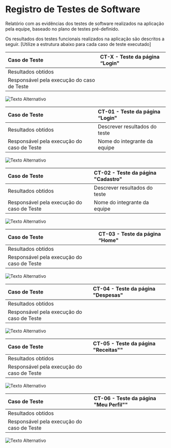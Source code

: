 # Registro de Testes de Software

Relatório com as evidências dos testes de software realizados na aplicação pela equipe, baseado no plano de testes pré-definido.

Os resultados dos testes funcionais realizados na aplicação são descritos a seguir. [Utilize a estrutura abaixo para cada caso de teste executado]

|Caso de Teste    | CT-X - Teste da página “Login" |
|:---|:---|
| Resultados obtidos |  |
| Responsável pela execução do caso de Teste | |

 ![Texto Alternativo](caminho/para/a/imagem.png)

|Caso de Teste    | CT-01 - Teste da página “Login" |
|:---|:---|
| Resultados obtidos | Descrever resultados do teste  |
| Responsável pela execução do caso de Teste | Nome do integrante da equipe |

 ![Texto Alternativo](caminho/para/a/imagem.png)

|Caso de Teste    | CT-02 - Teste da página "Cadastro"  |
|:---|:---|
| Resultados obtidos | Descrever resultados do teste  |
| Responsável pela execução do caso de Teste | Nome do integrante da equipe |

 ![Texto Alternativo](caminho/para/a/imagem.png)

|Caso de Teste    | CT-03 - Teste da página “Home" |
|:---|:---|
| Resultados obtidos |  |
| Responsável pela execução do caso de Teste | |

 ![Texto Alternativo](caminho/para/a/imagem.png)

|Caso de Teste    | CT-04 - Teste da página "Despesas" |
|:---|:---|
| Resultados obtidos |  |
| Responsável pela execução do caso de Teste | |

 ![Texto Alternativo](caminho/para/a/imagem.png)

|Caso de Teste    | CT-05 - Teste da página "Receitas"" |
|:---|:---|
| Resultados obtidos |  |
| Responsável pela execução do caso de Teste | |

 ![Texto Alternativo](caminho/para/a/imagem.png)

|Caso de Teste    | CT-06 - Teste da página "Meu Perfil"" |
|:---|:---|
| Resultados obtidos |  |
| Responsável pela execução do caso de Teste | |

 ![Texto Alternativo](caminho/para/a/imagem.png)